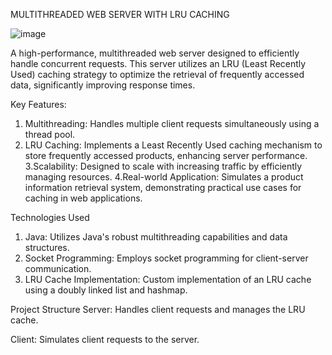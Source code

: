 MULTITHREADED WEB SERVER WITH LRU CACHING

![image](https://github.com/user-attachments/assets/fd528fd8-ee89-41e6-a9d1-fec51a457dcc)

A high-performance, multithreaded web server designed to efficiently handle concurrent requests. This server utilizes an LRU (Least Recently Used) caching strategy to optimize the retrieval of frequently accessed data, significantly improving response times.

Key Features:
1. Multithreading: Handles multiple client requests simultaneously using a thread pool.
2. LRU Caching: Implements a Least Recently Used caching mechanism to store frequently accessed products, enhancing server performance.
3.Scalability: Designed to scale with increasing traffic by efficiently managing resources.
4.Real-world Application: Simulates a product information retrieval system, demonstrating practical use cases for caching in web applications.

Technologies Used
1. Java: Utilizes Java's robust multithreading capabilities and data structures.
2. Socket Programming: Employs socket programming for client-server communication.
3. LRU Cache Implementation: Custom implementation of an LRU cache using a doubly linked list and hashmap.

Project Structure
Server: Handles client requests and manages the LRU cache.

Client: Simulates client requests to the server.
